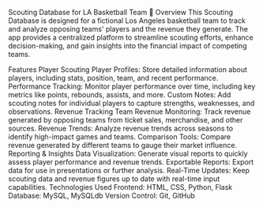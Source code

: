 Scouting Database for LA Basketball Team 🏀
Overview
This Scouting Database is designed for a fictional Los Angeles basketball team to track and analyze opposing teams' players and the revenue they generate. The app provides a centralized platform to streamline scouting efforts, enhance decision-making, and gain insights into the financial impact of competing teams.

Features
Player Scouting
Player Profiles: Store detailed information about players, including stats, position, team, and recent performance.
Performance Tracking: Monitor player performance over time, including key metrics like points, rebounds, assists, and more.
Custom Notes: Add scouting notes for individual players to capture strengths, weaknesses, and observations.
Revenue Tracking
Team Revenue Monitoring: Track revenue generated by opposing teams from ticket sales, merchandise, and other sources.
Revenue Trends: Analyze revenue trends across seasons to identify high-impact games and teams.
Comparison Tools: Compare revenue generated by different teams to gauge their market influence.
Reporting & Insights
Data Visualization: Generate visual reports to quickly assess player performance and revenue trends.
Exportable Reports: Export data for use in presentations or further analysis.
Real-Time Updates: Keep scouting data and revenue figures up to date with real-time input capabilities.
Technologies Used
Frontend: HTML, CSS, Python, Flask
Database: MySQL, MySQLdb
Version Control: Git, GitHub
